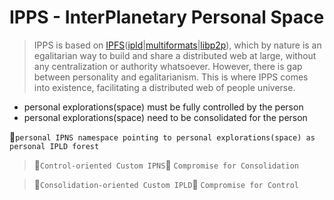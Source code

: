 # IPPS - InterPlanetary Personal Space

> IPPS is based on [IPFS](https://github.com/ipfs/specs/)([ipld](https://github.com/ipld/specs)|[multiformats](https://github.com/multiformats/multiformats)|[libp2p](https://github.com/libp2p/specs)), which by nature is an egalitarian way to build and share a distributed web at large, without any centralization or authority whatsoever. However, there is gap between personality and egalitarianism. This is where IPPS comes into existence, facilitating a distributed web of people universe.

- personal explorations(space) must be fully controlled by the person
- personal explorations(space) need to be consolidated for the person

🐳`personal IPNS namespace pointing to personal explorations(space) as personal IPLD forest`

> 🐳`Control-oriented Custom IPNS`:herb: `Compromise for Consolidation`

> 🐳`Consolidation-oriented Custom IPLD`:herb: `Compromise for Control`
